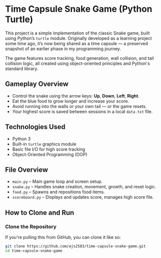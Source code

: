 # Time Capsule Snake Game (Python Turtle)

This project is a simple implementation of the classic Snake game, built using Python’s `turtle` module. Originally developed as a learning project some time ago, it’s now being shared as a time capsule — a preserved snapshot of an earlier phase in my programming journey.

The game features score tracking, food generation, wall collision, and tail collision logic, all created using object-oriented principles and Python's standard library.

## Gameplay Overview

- Control the snake using the arrow keys: **Up**, **Down**, **Left**, **Right**.
- Eat the blue food to grow longer and increase your score.
- Avoid running into the walls or your own tail — or the game resets.
- Your highest score is saved between sessions in a local `data.txt` file.

## Technologies Used

- Python 3
- Built-in `turtle` graphics module
- Basic file I/O for high score tracking
- Object-Oriented Programming (OOP)

## File Overview

- `main.py` – Main game loop and screen setup.
- `snake.py` – Handles snake creation, movement, growth, and reset logic.
- `food.py` – Spawns and repositions food items.
- `scoreboard.py` – Displays and updates score, manages high score file.

## How to Clone and Run

### Clone the Repository

If you're pulling this from GitHub, you can clone it like so:

```bash
git clone https://github.com/ajs2583/time-capsule-snake-game.git
cd time-capsule-snake-game
